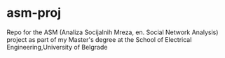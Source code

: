 # asm-proj
Repo for the ASM (Analiza Socijalnih Mreza, en. Social Network Analysis) project as part of my Master's degree at the School of Electrical Engineering,University of Belgrade
